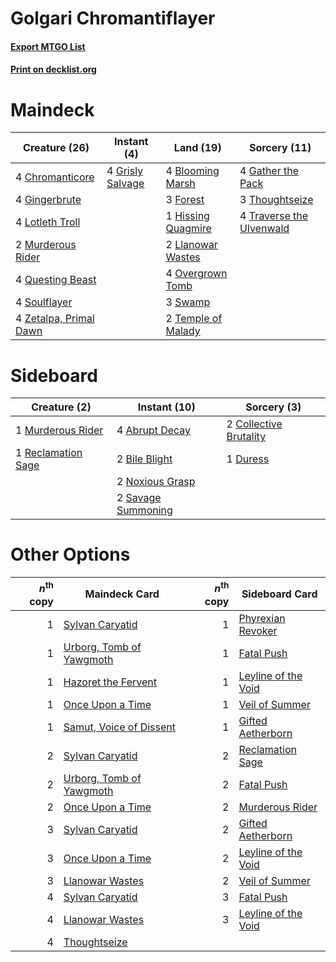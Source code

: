 # Golgari Chromantiflayer

#### [Export MTGO List](../collection/Golgari%20Chromantiflayer/Golgari%20Chromantiflayer.txt)
#### [Print on decklist.org](http://decklist.org/?deckmain=4%09Blooming%20Marsh%0A4%09Chromanticore%0A3%09Forest%0A4%09Gather%20the%20Pack%0A4%09Gingerbrute%0A4%09Grisly%20Salvage%0A1%09Hissing%20Quagmire%0A2%09Llanowar%20Wastes%0A4%09Lotleth%20Troll%0A2%09Murderous%20Rider%0A4%09Overgrown%20Tomb%0A4%09Questing%20Beast%0A4%09Soulflayer%0A3%09Swamp%0A2%09Temple%20of%20Malady%0A3%09Thoughtseize%0A4%09Traverse%20the%20Ulvenwald%0A4%09Zetalpa,%20Primal%20Dawn&deckside=4%09Abrupt%20Decay%0A2%09Bile%20Blight%0A2%09Collective%20Brutality%0A1%09Duress%0A1%09Murderous%20Rider%0A2%09Noxious%20Grasp%0A1%09Reclamation%20Sage%0A2%09Savage%20Summoning)
# Maindeck

|                                          Creature (26)                                          |                                        Instant (4)                                        |                                          Land (19)                                          |                                           Sorcery (11)                                            |
|-------------------------------------------------------------------------------------------------|-------------------------------------------------------------------------------------------|---------------------------------------------------------------------------------------------|---------------------------------------------------------------------------------------------------|
|4 [Chromanticore](http://gatherer.wizards.com/Pages/Card/Details.aspx?multiverseid=378516)       |4 [Grisly Salvage](http://gatherer.wizards.com/Pages/Card/Details.aspx?multiverseid=405253)|4 [Blooming Marsh](http://gatherer.wizards.com/Pages/Card/Details.aspx?multiverseid=417816)  |4 [Gather the Pack](http://gatherer.wizards.com/Pages/Card/Details.aspx?multiverseid=398448)       |
|4 [Gingerbrute](http://gatherer.wizards.com/Pages/Card/Details.aspx?multiverseid=473181)         |                                                                                           |3 [Forest](http://gatherer.wizards.com/Pages/Card/Details.aspx?multiverseid=439860)          |3 [Thoughtseize](http://gatherer.wizards.com/Pages/Card/Details.aspx?multiverseid=438676)          |
|4 [Lotleth Troll](http://gatherer.wizards.com/Pages/Card/Details.aspx?multiverseid=405289)       |                                                                                           |1 [Hissing Quagmire](http://gatherer.wizards.com/Pages/Card/Details.aspx?multiverseid=407681)|4 [Traverse the Ulvenwald](http://gatherer.wizards.com/Pages/Card/Details.aspx?multiverseid=409998)|
|2 [Murderous Rider](http://gatherer.wizards.com/Pages/Card/Details.aspx?multiverseid=473059)     |                                                                                           |2 [Llanowar Wastes](http://gatherer.wizards.com/Pages/Card/Details.aspx?multiverseid=129627) |                                                                                                   |
|4 [Questing Beast](http://gatherer.wizards.com/Pages/Card/Details.aspx?multiverseid=473133)      |                                                                                           |4 [Overgrown Tomb](http://gatherer.wizards.com/Pages/Card/Details.aspx?multiverseid=405103)  |                                                                                                   |
|4 [Soulflayer](http://gatherer.wizards.com/Pages/Card/Details.aspx?multiverseid=391928)          |                                                                                           |3 [Swamp](http://gatherer.wizards.com/Pages/Card/Details.aspx?multiverseid=439858)           |                                                                                                   |
|4 [Zetalpa, Primal Dawn](http://gatherer.wizards.com/Pages/Card/Details.aspx?multiverseid=439687)|                                                                                           |2 [Temple of Malady](http://gatherer.wizards.com/Pages/Card/Details.aspx?multiverseid=380515)|                                                                                                   |


# Sideboard

|                                        Creature (2)                                         |                                        Instant (10)                                         |                                           Sorcery (3)                                           |
|---------------------------------------------------------------------------------------------|---------------------------------------------------------------------------------------------|-------------------------------------------------------------------------------------------------|
|1 [Murderous Rider](http://gatherer.wizards.com/Pages/Card/Details.aspx?multiverseid=473059) |4 [Abrupt Decay](http://gatherer.wizards.com/Pages/Card/Details.aspx?multiverseid=456061)    |2 [Collective Brutality](http://gatherer.wizards.com/Pages/Card/Details.aspx?multiverseid=414380)|
|1 [Reclamation Sage](http://gatherer.wizards.com/Pages/Card/Details.aspx?multiverseid=389651)|2 [Bile Blight](http://gatherer.wizards.com/Pages/Card/Details.aspx?multiverseid=378433)     |1 [Duress](http://gatherer.wizards.com/Pages/Card/Details.aspx?multiverseid=14557)               |
|                                                                                             |2 [Noxious Grasp](http://gatherer.wizards.com/Pages/Card/Details.aspx?multiverseid=466864)   |                                                                                                 |
|                                                                                             |2 [Savage Summoning](http://gatherer.wizards.com/Pages/Card/Details.aspx?multiverseid=370710)|                                                                                                 |


# Other Options

|*n*<sup>th</sup> copy|                                           Maindeck Card                                           |*n*<sup>th</sup> copy|                                        Sideboard Card                                        |
|--------------------:|---------------------------------------------------------------------------------------------------|--------------------:|----------------------------------------------------------------------------------------------|
|                    1|[Sylvan Caryatid](http://gatherer.wizards.com/Pages/Card/Details.aspx?multiverseid=373624)         |                    1|[Phyrexian Revoker](http://gatherer.wizards.com/Pages/Card/Details.aspx?multiverseid=383343)  |
|                    1|[Urborg, Tomb of Yawgmoth](http://gatherer.wizards.com/Pages/Card/Details.aspx?multiverseid=383425)|                    1|[Fatal Push](http://gatherer.wizards.com/Pages/Card/Details.aspx?multiverseid=423724)         |
|                    1|[Hazoret the Fervent](http://gatherer.wizards.com/Pages/Card/Details.aspx?multiverseid=426838)     |                    1|[Leyline of the Void](http://gatherer.wizards.com/Pages/Card/Details.aspx?multiverseid=107682)|
|                    1|[Once Upon a Time](http://gatherer.wizards.com/Pages/Card/Details.aspx?multiverseid=473131)        |                    1|[Veil of Summer](http://gatherer.wizards.com/Pages/Card/Details.aspx?multiverseid=466952)     |
|                    1|[Samut, Voice of Dissent](http://gatherer.wizards.com/Pages/Card/Details.aspx?multiverseid=426907) |                    1|[Gifted Aetherborn](http://gatherer.wizards.com/Pages/Card/Details.aspx?multiverseid=423728)  |
|                    2|[Sylvan Caryatid](http://gatherer.wizards.com/Pages/Card/Details.aspx?multiverseid=373624)         |                    2|[Reclamation Sage](http://gatherer.wizards.com/Pages/Card/Details.aspx?multiverseid=389651)   |
|                    2|[Urborg, Tomb of Yawgmoth](http://gatherer.wizards.com/Pages/Card/Details.aspx?multiverseid=383425)|                    2|[Fatal Push](http://gatherer.wizards.com/Pages/Card/Details.aspx?multiverseid=423724)         |
|                    2|[Once Upon a Time](http://gatherer.wizards.com/Pages/Card/Details.aspx?multiverseid=473131)        |                    2|[Murderous Rider](http://gatherer.wizards.com/Pages/Card/Details.aspx?multiverseid=473059)    |
|                    3|[Sylvan Caryatid](http://gatherer.wizards.com/Pages/Card/Details.aspx?multiverseid=373624)         |                    2|[Gifted Aetherborn](http://gatherer.wizards.com/Pages/Card/Details.aspx?multiverseid=423728)  |
|                    3|[Once Upon a Time](http://gatherer.wizards.com/Pages/Card/Details.aspx?multiverseid=473131)        |                    2|[Leyline of the Void](http://gatherer.wizards.com/Pages/Card/Details.aspx?multiverseid=107682)|
|                    3|[Llanowar Wastes](http://gatherer.wizards.com/Pages/Card/Details.aspx?multiverseid=129627)         |                    2|[Veil of Summer](http://gatherer.wizards.com/Pages/Card/Details.aspx?multiverseid=466952)     |
|                    4|[Sylvan Caryatid](http://gatherer.wizards.com/Pages/Card/Details.aspx?multiverseid=373624)         |                    3|[Fatal Push](http://gatherer.wizards.com/Pages/Card/Details.aspx?multiverseid=423724)         |
|                    4|[Llanowar Wastes](http://gatherer.wizards.com/Pages/Card/Details.aspx?multiverseid=129627)         |                    3|[Leyline of the Void](http://gatherer.wizards.com/Pages/Card/Details.aspx?multiverseid=107682)|
|                    4|[Thoughtseize](http://gatherer.wizards.com/Pages/Card/Details.aspx?multiverseid=438676)            |                     |                                                                                              |

